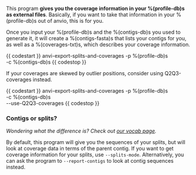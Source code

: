 This program **gives you the coverage information in your %(profile-db)s as external files**. Basically, if you want to take that information in your %(profile-db)s out of anvio, this is for you. 

Once you input your %(profile-db)s and the %(contigs-db)s you used to generate it, it will create a %(contigs-fasta)s that lists your contigs for you, as well as a %(coverages-txt)s, which describes your coverage information. 

{{ codestart }}
anvi-export-splits-and-coverages -p %(profile-db)s \
                                 -c %(contigs-db)s
{{ codestop }}

If your coverages are skewed by outlier positions, consider using Q2Q3-coverages instead.

{{ codestart }}
anvi-export-splits-and-coverages -p %(profile-db)s \
                                 -c %(contigs-db)s \
                                 --use-Q2Q3-coverages
{{ codestop }}

### Contigs or splits?

*Wondering what the difference is? Check out [our vocab page](http://merenlab.org/vocabulary/#split).*

By default, this program will give you the sequences of your splits, but will look at coverage data in terms of the parent contig. If you want to get coverage information for your splits, use `--splits-mode`. Alternatively, you can ask the program to `--report-contigs` to look at contig sequences instead. 

